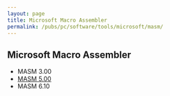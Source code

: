```yaml
---
layout: page
title: Microsoft Macro Assembler
permalink: /pubs/pc/software/tools/microsoft/masm/
---
```


Microsoft Macro Assembler
---

* MASM 3.00
* [MASM 5.00](5.00/)
* MASM 6.10
